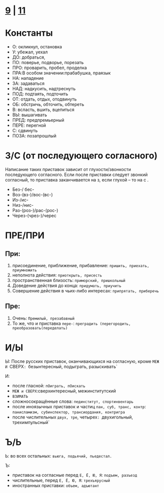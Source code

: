 # [9](https://github.com/sch1432/sch1432/blob/main/rus/ege/9.md) | [11](https://github.com/sch1432/sch1432/blob/main/rus/ege/11.md)

# Константы
- О: окликнул, остановка 
- У: убежал, уехал 
- ДО: добраться, 
- ПО: поверье, подворье, порезать 
- ПРО: проварить, пробел, проделка 
- ПРА:В особом значении:прабабушка, праязык 
- НА: нападение 
- ЗА: задаваться 
- НАД: надкусить, надтреснуть 
- ПОД: подтаять, подточить 
- ОТ: отдать, отдых, отодвинуть 
- ОБ: обстричь, обточить, обтереть 
- В: всласть, вшить, вцепиться 
- ВЫ: вышагивать 
- ПРЕД: предпремьерный
- ПЕРЕ: перегной 
- С: сдвинуть 
- ПОЗА: позапрошлый

# З/C (от последующего согласного)
Написание таких приставок зависит от глухости/звонкости последующего согласного. Если после приставки следует звонкий согласный, то приставка заканчивается на з, если глухой – то на с .

- Без-/ бес- 
- Воз-(вз-)/вос-(вс-) 
- Из-/ис- 
- Низ-/нис- 
- Раз-(роз-)/рас-(рос-) 
- Через-(чрез-)/черес 

# ПРЕ/ПРИ
## При: 
1. присоединение, приближение, прибавление: `пришить, приехать, приумножить` 
2. неполнота действия: `приоткрыть, присесть`
3. пространственная близость: `приморский, пришкольный` 
4. Доведение действия до конца: `придумать, приучить` 
5. Совершение действия в чьих-либо интересах: `припрятать, приберечь` 

## Пре: 
1. Очень: `Премилый, презабавный`
2. То же, что и приставка `пере-`: `преградить (перегородить, преобразовать(переделать)`

# И/Ы
Ы: После русских приставок, оканчивающихся на согласную, кроме `МЕЖ И `СВЕРХ`: `безынтересный, подыграть, разыскивать`

И:
- после гласной: `пОиграть, пОискать`
- `МЕЖ и СВЕРХ`:сверхинтересный, межинститутский
- `ВЗИМАТЬ`
- сложносокращённые слова: `пединститут, спортинвентарь`
- после иноязычных приставок и частиц `пан, суб, транс, контр`: `панисламизм, субинспектор, трансиордания, контригра` 
- после числительных `двух, тре`, четырех`: `двухигольный, трехимпульсный`

# Ъ/Ь
Ь: во всех остальных: `вьюга, подьячий, пьедестал.`

Ъ:
- приставок на согласные перед `Е, Ё, Ю, Я`: `подъем, разъезд`
- числительные, перед `Е, Ё, Ю, Я`: `трехъярусный`
- иностранных приставки: `объем, адъютант`
